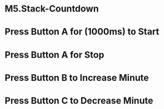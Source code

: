 # M5.Stack-Countdown
# Press Button A for (1000ms) to Start
# Press Button A for Stop
# Press Button B to Increase Minute
# Press Button C to Decrease Minute
